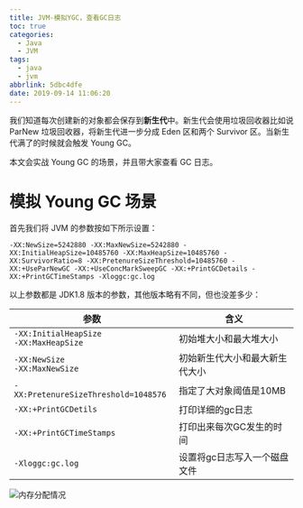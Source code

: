 ```yaml
---
title: JVM-模拟YGC，查看GC日志
toc: true
categories:
  - Java
  - JVM
tags:
  - java
  - jvm
abbrlink: 5dbc4dfe
date: 2019-09-14 11:06:20
---
```


我们知道每次创建新的对象都会保存到**新生代**中。新生代会使用垃圾回收器比如说 ParNew 垃圾回收器，将新生代进一步分成 Eden 区和两个 Survivor 区。当新生代满了的时候就会触发 Young GC。

本文会实战 Young GC 的场景，并且带大家查看 GC 日志。

<!-- more -->

# 模拟 Young GC 场景

首先我们将 JVM 的参数按如下所示设置：

```
-XX:NewSize=5242880 -XX:MaxNewSize=5242880 -XX:InitialHeapSize=10485760 -XX:MaxHeapSize=10485760 -XX:SurvivorRatio=8 -XX:PretenureSizeThreshold=10485760 -XX:+UseParNewGC -XX:+UseConcMarkSweepGC -XX:+PrintGCDetails -XX:+PrintGCTimeStamps -Xloggc:gc.log
```

以上参数都是 JDK1.8 版本的参数，其他版本略有不同，但也没差多少：

| 参数                                         | 含义                           |
| -------------------------------------------- | ------------------------------ |
| `-XX:InitialHeapSize`<br />`-XX:MaxHeapSize` | 初始堆大小和最大堆大小         |
| `-XX:NewSize`<br />`-XX:MaxNewSize`          | 初始新生代大小和最大新生代大小 |
| `-XX:PretenureSizeThreshold=1048576`         | 指定了大对象阈值是10MB         |
| `-XX:+PrintGCDetils`                         | 打印详细的gc日志               |
| `-XX:+PrintGCTimeStamps`                     | 打印出来每次GC发生的时间       |
| `-Xloggc:gc.log`                             | 设置将gc日志写入一个磁盘文件   |



![内存分配情况](http://image.shuiyujie.com/2019-09-25-21-57-16.png)